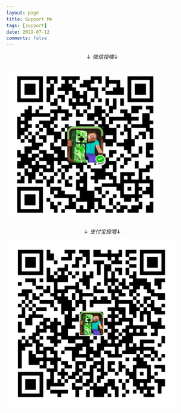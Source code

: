 ```yaml
---
layout: page
title: Support Me
tags: [support]
date: 2019-07-12
comments: false
---
```


$$
↓微信投喂↓
$$

![微信二维码](https://raw.githubusercontent.com/KaoriZh/KaoriZh.github.io/master/assets/img/pay_wechat.png)
$$
↓支付宝投喂↓
$$
![支付宝二维码](https://raw.githubusercontent.com/KaoriZh/KaoriZh.github.io/master/assets/img/pay_ali.png)